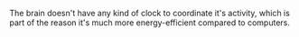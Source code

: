 The brain doesn't have any kind of clock to coordinate it's activity, which is part of the reason it's much more energy-efficient compared to computers. 